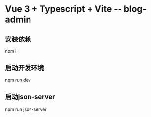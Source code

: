 <!--
 * @Author: 王鑫
 * @Description: 
 * @Date: 2022-04-01 10:10:14
-->
# Vue 3 + Typescript + Vite -- blog-admin


## 安装依赖
npm i

## 启动开发环境
npm run dev

## 启动json-server
npm run json-server